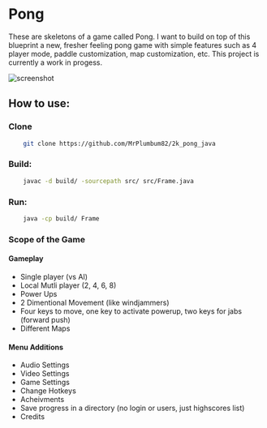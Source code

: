 # Pong
These are skeletons of a game called Pong. I want to build on top of this blueprint a new, fresher feeling pong game with simple features such as 4 player mode, paddle customization, map customization, etc. This project is currently a work in progess. 

![screenshot](https://cloud.githubusercontent.com/assets/11234396/18335198/f54ad640-7596-11e6-8419-0d81b6d3bc56.png)

## How to use:

### Clone

```bash
	git clone https://github.com/MrPlumbum82/2k_pong_java
```

### Build:

```bash
	javac -d build/ -sourcepath src/ src/Frame.java
```

### Run:

```bash
	java -cp build/ Frame
```

### Scope of the Game

#### Gameplay
  - Single player (vs AI)
  - Local Mutli player (2, 4, 6, 8)
  - Power Ups
  - 2 Dimentional Movement (like windjammers)
  - Four keys to move, one key to activate powerup, two keys for jabs (forward push)
  - Different Maps

#### Menu Additions
  - Audio Settings
  - Video Settings
  - Game Settings
  - Change Hotkeys
  - Acheivments
  - Save progress in a directory (no login or users, just highscores list)
  - Credits
